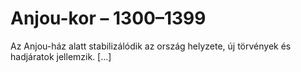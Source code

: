 # Anjou-kor – 1300–1399

Az Anjou-ház alatt stabilizálódik az ország helyzete, új törvények és hadjáratok jellemzik. [...]